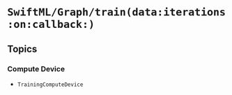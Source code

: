 # ``SwiftML/Graph/train(data:iterations:on:callback:)``

## Topics

### Compute Device

- ``TrainingComputeDevice``
